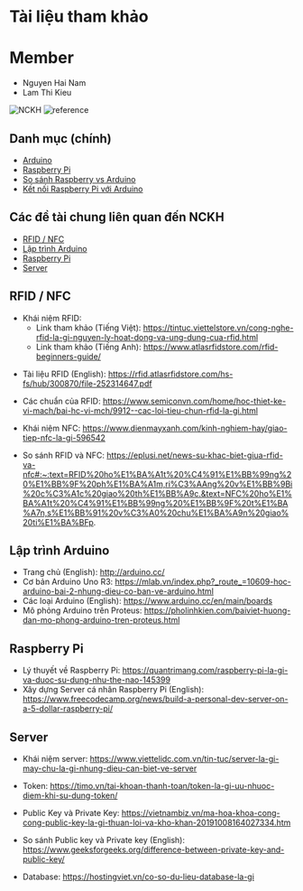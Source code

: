 ﻿ # Tài liệu tham khảo

# Member
* Nguyen Hai Nam
* Lam Thi Kieu

 
 ![NCKH](https://img.shields.io/badge/-NCKH-brightgreen) ![reference](https://img.shields.io/badge/-Reference-gray)
 
 ## Danh mục (chính)
 
 * [Arduino](https://github.com/thanhson0514/NCKH/tree/main/arduino)
 * [Raspberry Pi](https://github.com/thanhson0514/NCKH/tree/main/Raspberry%20Pi)
 * [So sánh Raspberry vs Arduino](https://github.com/thanhson0514/NCKH/tree/main/Arduino%20%26%20Raspberry%20Pi)
 * [Kết nối Raspberry Pi với Arduino](https://github.com/thanhson0514/NCKH/tree/main/Arduino%20%26%20Raspberry%20Pi)
 
 ## Các đề tài chung liên quan đến NCKH
 
 * [RFID / NFC](#RIFD-NFC)
 * [Lập trình Arduino](#Lập-trình-Arduino)
 * [Raspberry Pi](#Raspberry-Pi)
 * [Server](#Server)
 
 ## RFID / NFC

- Khái niệm RFID:
    - Link tham khảo (Tiếng Việt): https://tintuc.viettelstore.vn/cong-nghe-rfid-la-gi-nguyen-ly-hoat-dong-va-ung-dung-cua-rfid.html
    - Link tham khảo (Tiếng Anh): https://www.atlasrfidstore.com/rfid-beginners-guide/
    
* Tài liệu RFID (English): https://rfid.atlasrfidstore.com/hs-fs/hub/300870/file-252314647.pdf

* Các chuẩn của RFID: https://www.semiconvn.com/home/hoc-thiet-ke-vi-mach/bai-hc-vi-mch/9912--cac-loi-tieu-chun-rfid-la-gi.html

* Khái niệm NFC: https://www.dienmayxanh.com/kinh-nghiem-hay/giao-tiep-nfc-la-gi-596542

* So sánh RFID và NFC: https://eplusi.net/news-su-khac-biet-giua-rfid-va-nfc#:~:text=RFID%20ho%E1%BA%A1t%20%C4%91%E1%BB%99ng%20%E1%BB%9F%20ph%E1%BA%A1m,ri%C3%AAng%20v%E1%BB%9Bi%20c%C3%A1c%20giao%20th%E1%BB%A9c.&text=NFC%20ho%E1%BA%A1t%20%C4%91%E1%BB%99ng%20%E1%BB%9F%20t%E1%BA%A7n,s%E1%BB%91%20v%C3%A0%20chu%E1%BA%A9n%20giao%20ti%E1%BA%BFp.

## Lập trình Arduino

* Trang chủ (English): http://arduino.cc/
* Cơ bản Arduino Uno R3: https://mlab.vn/index.php?_route_=10609-hoc-arduino-bai-2-nhung-dieu-co-ban-ve-arduino.html
* Các loại Arduino (English): https://www.arduino.cc/en/main/boards
* Mô phỏng Arduino trên Proteus: https://pholinhkien.com/baiviet-huong-dan-mo-phong-arduino-tren-proteus.html

## Raspberry Pi
* Lý thuyết về Raspberry Pi: https://quantrimang.com/raspberry-pi-la-gi-va-duoc-su-dung-nhu-the-nao-145399
* Xây dựng Server cá nhân Raspberry Pi (English): https://www.freecodecamp.org/news/build-a-personal-dev-server-on-a-5-dollar-raspberry-pi/

## Server

* Khái niệm server: https://www.viettelidc.com.vn/tin-tuc/server-la-gi-may-chu-la-gi-nhung-dieu-can-biet-ve-server

* Token: https://timo.vn/tai-khoan-thanh-toan/token-la-gi-uu-nhuoc-diem-khi-su-dung-token/

* Public Key và Private Key: https://vietnambiz.vn/ma-hoa-khoa-cong-cong-public-key-la-gi-thuan-loi-va-kho-khan-20191008164027334.htm

* So sánh Public key và Private key (English): https://www.geeksforgeeks.org/difference-between-private-key-and-public-key/

* Database: https://hostingviet.vn/co-so-du-lieu-database-la-gi
